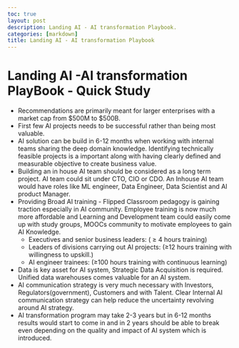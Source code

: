 ```yaml
---
toc: true
layout: post
description: Landing AI - AI transformation Playbook.
categories: [markdown]
title: Landing AI - AI transformation Playbook
---
```

# Landing AI -AI transformation PlayBook - Quick Study

* Recommendations are primarily meant for larger enterprises with a market cap from $500M to $500B. 
* First few AI projects needs to be successful rather than being most valuable.
* AI solution can be build in 6-12 months when working with internal teams sharing the deep domain knowledge. Identifying technically feasible projects is a important along with having clearly defined and measurable objective to create business value.
* Building an in house AI team should be considered as a long term project.  AI team could sit under CTO, CIO or CDO.  An Inhouse AI team would have roles like ML engineer, Data Engineer, Data Scientist and AI product Manager. 
* Providing Broad AI training - Flipped Classroom pedagogy is gaining traction especially in AI community. Employee training is now much more affordable and  Learning and Development team could easily come up with study groups, MOOCs community to motivate employees to gain AI Knowledge. 
  *  Executives and senior business leaders: ( ≥ 4 hours training) 
  * Leaders of divisions carrying out AI projects: (≥12 hours training with willingness to upskill.)
  * AI engineer trainees: (≥100 hours training with continuous learning) 
* Data is key asset for AI system, Strategic Data Acquisition is required. Unified data warehouses comes valuable for an AI system.
* AI communication strategy is very much necessary with Investors, Regulators(government), Customers  and with Talent. Clear Internal AI communication strategy can help reduce the uncertainty revolving around AI strategy.
* AI transformation program may take 2-3 years but in 6-12 months results would start to come in and in 2 years should be able to break even depending on the quality and impact of AI system which is introduced.